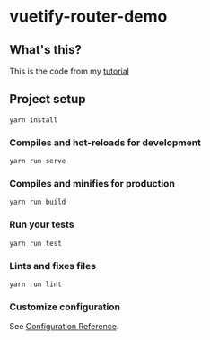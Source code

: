 # vuetify-router-demo

## What's this?
This is the code from my [tutorial](https://www.learningsomethingnew.com/vue-cli-router-vuetify-plugins)

## Project setup
```
yarn install
```

### Compiles and hot-reloads for development
```
yarn run serve
```

### Compiles and minifies for production
```
yarn run build
```

### Run your tests
```
yarn run test
```

### Lints and fixes files
```
yarn run lint
```

### Customize configuration
See [Configuration Reference](https://cli.vuejs.org/config/).
